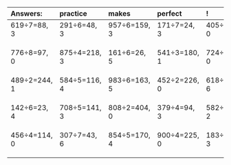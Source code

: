 | Answers: | practice | makes | perfect | ! |
| :--- | :--- | :--- | :--- | :--- |
| 619÷7=88, 3 | 291÷6=48, 3 | 957÷6=159, 3 | 171÷7=24, 3 | 405÷9=45, 0 | 
|   |   |   |   |   | 
|   |   |   |   |   | 
|   |   |   |   |   | 
| 776÷8=97, 0 | 875÷4=218, 3 | 161÷6=26, 5 | 541÷3=180, 1 | 724÷2=362, 0 | 
|   |   |   |   |   | 
|   |   |   |   |   | 
|   |   |   |   |   | 
| 489÷2=244, 1 | 584÷5=116, 4 | 983÷6=163, 5 | 452÷2=226, 0 | 618÷9=68, 6 | 
|   |   |   |   |   | 
|   |   |   |   |   | 
|   |   |   |   |   | 
| 142÷6=23, 4 | 708÷5=141, 3 | 808÷2=404, 0 | 379÷4=94, 3 | 582÷5=116, 2 | 
|   |   |   |   |   | 
|   |   |   |   |   | 
|   |   |   |   |   | 
| 456÷4=114, 0 | 307÷7=43, 6 | 854÷5=170, 4 | 900÷4=225, 0 | 183÷5=36, 3 | 
|   |   |   |   |   | 
|   |   |   |   |   | 
|   |   |   |   |   | 
